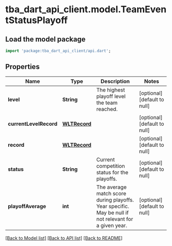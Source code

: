 # tba_dart_api_client.model.TeamEventStatusPlayoff

## Load the model package
```dart
import 'package:tba_dart_api_client/api.dart';
```

## Properties
Name | Type | Description | Notes
------------ | ------------- | ------------- | -------------
**level** | **String** | The highest playoff level the team reached. | [optional] [default to null]
**currentLevelRecord** | [**WLTRecord**](WLTRecord.md) |  | [optional] [default to null]
**record** | [**WLTRecord**](WLTRecord.md) |  | [optional] [default to null]
**status** | **String** | Current competition status for the playoffs. | [optional] [default to null]
**playoffAverage** | **int** | The average match score during playoffs. Year specific. May be null if not relevant for a given year. | [optional] [default to null]

[[Back to Model list]](../README.md#documentation-for-models) [[Back to API list]](../README.md#documentation-for-api-endpoints) [[Back to README]](../README.md)


